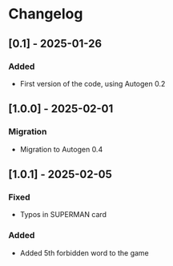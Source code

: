 # Changelog

## [0.1] - 2025-01-26
### Added
- First version of the code, using Autogen 0.2

## [1.0.0] - 2025-02-01
### Migration
- Migration to Autogen 0.4

## [1.0.1] - 2025-02-05
### Fixed
- Typos in SUPERMAN card
### Added
- Added 5th forbidden word to the game